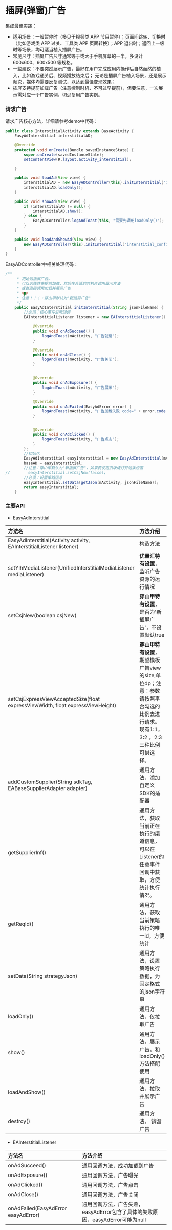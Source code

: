 # 插屏(弹窗)广告

集成最佳实践：

- 适用场景：一般暂停时（多见于视频类 APP 节目暂停）；页面间跳转、切换时（比如游戏类 APP 过关、工具类 APP 页面转换）；APP 退出时；返回上一级时等场景，均可适当植入插屏广告。
- 常见尺寸：插屏广告尺寸通常等于或大于手机屏幕的一半，多设计 600x600、600x500 等规格。
- 一些建议：不要突然展示广告，最好在用户完成应用内操作后自然而然的植入，比如游戏通关后、视频播放结束后；
无论是插屏广告植入场景，还是展示频次，媒体均需要反复测试，以达到最佳变现效果；
- 插屏支持提前加载广告（注意控制时机，不可过早提前），但要注意，一次展示需对应一个广告实例，切忌复用广告实例。


### 请求广告

请求广告核心方法，详细请参考demo中代码：

```java
public class InterstitialActivity extends BaseActivity {
    EasyAdInterstitial interstitialAD;

    @Override
    protected void onCreate(Bundle savedInstanceState) {
        super.onCreate(savedInstanceState);
        setContentView(R.layout.activity_interstitial);

    }

    public void loadAd(View view) {
        interstitialAD = new EasyADController(this).initInterstitial("interstitial_config.json");
        interstitialAD.loadOnly();
    }

    public void showAd(View view) {
        if (interstitialAD != null) {
            interstitialAD.show();
        } else {
            EasyADController.logAndToast(this, "需要先调用loadOnly()");
        }
    }

    public void loadAndShowAd(View view) {
        new EasyADController(this).initInterstitial("interstitial_config.json").loadAndShow();
    }
}
```

EasyADController中相关处理代码：

```java
/**
     * 初始话插屏广告。
     * 可以选择性先提前加载，然后在合适的时机再调用展示方法
     * 或者直接调用加载并展示广告
     * <p>
     * 注意！！！：穿山甲默认为"新插屏广告"
     */
    public EasyAdInterstitial initInterstitial(String jsonFileName) {
        //必须：核心事件监听回调
        EAInterstitialListener listener = new EAInterstitialListener() {

            @Override
            public void onAdSucceed() {
                logAndToast(mActivity, "广告就绪");
            }

            @Override
            public void onAdClose() {
                logAndToast(mActivity, "广告关闭");
            }


            @Override
            public void onAdExposure() {
                logAndToast(mActivity, "广告展示");
            }

            @Override
            public void onAdFailed(EasyAdError error) {
                logAndToast(mActivity, "广告加载失败 code=" + error.code + " msg=" + error.msg);
            }


            @Override
            public void onAdClicked() {
                logAndToast(mActivity, "广告点击");
            }
        };
        //初始化
        EasyAdInterstitial easyInterstitial = new EasyAdInterstitial(mActivity, listener);
        baseAD = easyInterstitial;
        //注意：穿山甲默认为"新插屏广告"，如果要使用旧版请打开这条设置
//        easyInterstitial.setCsjNew(false);
        //必须：设置策略信息
        easyInterstitial.setData(getJson(mActivity, jsonFileName));
        return easyInterstitial;
    }
```


### 主要API

* EasyAdInterstitial


|方法名 | 方法介绍
|:------------- |:---------------|  
|EasyAdInterstitial(Activity activity, EAInterstitialListener listener)|构造方法
|setYlhMediaListener(UnifiedInterstitialMediaListener mediaListener) |**优量汇特有设置**，监听广告资源的运行情况
|setCsjNew(boolean csjNew)|**穿山甲特有设置**，是否为'新插屏广告'，不设置默认true
|setCsjExpressViewAcceptedSize(float expressViewWidth, float expressViewHeight)| **穿山甲特有设置**，期望模板广告view的size,单位dp；注意：参数请按照平台勾选的比例去进行请求。现有1:1，3:2 ，2:3 三种比例可供选择。
|addCustomSupplier(String sdkTag, EABaseSupplierAdapter adapter) | 通用方法，添加自定义SDK的适配器
|getSupplierInf() | 通用方法，获取当前正在执行的渠道信息，可以在Listener的任意事件回调中获取，方便统计执行情况。
|getReqId() |通用方法，获取当前策略执行的唯一id，方便统计
|setData(String strategyJson)|通用方法，设置策略执行数据，为固定格式的json字符串
|loadOnly() |通用方法，仅拉取广告
|show() | 通用方法，展示广告，和loadOnly()方法搭配使用
|loadAndShow() | 通用方法，拉取并展示广告
|destroy()|通用方法， 销毁广告




* EAInterstitialListener


|方法名 | 方法介绍
|:------------- |:---------------|  
|onAdSucceed() |通用回调方法，成功加载到广告
|onAdExposure() |通用回调方法，广告曝光
|onAdClicked() |通用回调方法，广告点击
|onAdClose() |通用回调方法，广告关闭
|onAdFailed(EasyAdError easyAdError) |通用回调方法，广告失败，easyAdError包含了具体的失败原因，easyAdError可能为null
 